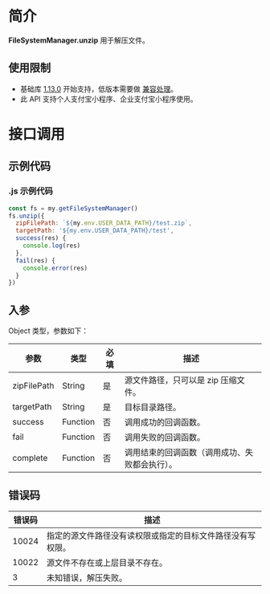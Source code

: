# 简介
**FileSystemManager.unzip** 用于解压文件。

## 使用限制

- 基础库 [1.13.0](https://opendocs.alipay.com/mini/framework/lib) 开始支持，低版本需要做 [兼容处理](https://opendocs.alipay.com/mini/framework/compatibility)。
- 此 API 支持个人支付宝小程序、企业支付宝小程序使用。

# 接口调用

## 示例代码

### .js 示例代码

```javascript
const fs = my.getFileSystemManager()
fs.unzip({
  zipFilePath: `${my.env.USER_DATA_PATH}/test.zip`,
  targetPath: '${my.env.USER_DATA_PATH}/test',
  success(res) {
    console.log(res)
  },
  fail(res) {
    console.error(res)
  }
})
```

## 入参

Object 类型，参数如下：

| **参数** | **类型** | **必填** | **描述** |
| --- | --- | --- | --- |
| zipFilePath | String | 是 | 源文件路径，只可以是 zip 压缩文件。 |
| targetPath | String | 是 | 目标目录路径。 |
| success | Function | 否 | 调用成功的回调函数。 |
| fail | Function | 否 | 调用失败的回调函数。 |
| complete | Function | 否 | 调用结束的回调函数（调用成功、失败都会执行）。 |

## 错误码
| **错误码** | **描述** |
| --- | --- |
| 10024 | 指定的源文件路径没有读权限或指定的目标文件路径没有写权限。 |
| 10022 | 源文件不存在或上层目录不存在。 |
| 3 | 未知错误，解压失败。 |
